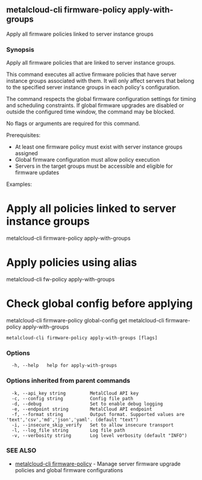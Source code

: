 ## metalcloud-cli firmware-policy apply-with-groups

Apply all firmware policies linked to server instance groups

### Synopsis

Apply all firmware policies that are linked to server instance groups.

This command executes all active firmware policies that have server instance groups
associated with them. It will only affect servers that belong to the specified
server instance groups in each policy's configuration.

The command respects the global firmware configuration settings for timing and
scheduling constraints. If global firmware upgrades are disabled or outside
the configured time window, the command may be blocked.

No flags or arguments are required for this command.

Prerequisites:
  - At least one firmware policy must exist with server instance groups assigned
  - Global firmware configuration must allow policy execution
  - Servers in the target groups must be accessible and eligible for firmware updates

Examples:
  # Apply all policies linked to server instance groups
  metalcloud-cli firmware-policy apply-with-groups
  
  # Apply policies using alias
  metalcloud-cli fw-policy apply-with-groups
  
  # Check global config before applying
  metalcloud-cli firmware-policy global-config get
  metalcloud-cli firmware-policy apply-with-groups

```
metalcloud-cli firmware-policy apply-with-groups [flags]
```

### Options

```
  -h, --help   help for apply-with-groups
```

### Options inherited from parent commands

```
  -k, --api_key string         MetalCloud API key
  -c, --config string          Config file path
  -d, --debug                  Set to enable debug logging
  -e, --endpoint string        MetalCloud API endpoint
  -f, --format string          Output format. Supported values are 'text','csv','md','json','yaml'. (default "text")
  -i, --insecure_skip_verify   Set to allow insecure transport
  -l, --log_file string        Log file path
  -v, --verbosity string       Log level verbosity (default "INFO")
```

### SEE ALSO

* [metalcloud-cli firmware-policy](metalcloud-cli_firmware-policy.md)	 - Manage server firmware upgrade policies and global firmware configurations

